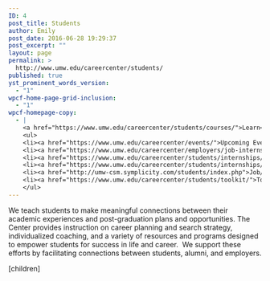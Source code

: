 ```yaml
---
ID: 4
post_title: Students
author: Emily
post_date: 2016-06-28 19:29:37
post_excerpt: ""
layout: page
permalink: >
  http://www.umw.edu/careercenter/students/
published: true
yst_prominent_words_version:
  - "1"
wpcf-home-page-grid-inclusion:
  - "1"
wpcf-homepage-copy:
  - |
    <a href="https://www.umw.edu/careercenter/students/courses/">Learn</a> to make meaningful connections between your academic experiences and post-graduation plans and opportunties.
    <ul>
    <li><a href="https://www.umw.edu/careercenter/events/">Upcoming Events</a></li>
    <li><a href="https://www.umw.edu/careercenter/employers/job-internship-fair/">Job &amp; Internship Fair </a>- 3/16/17, 3-6 p.m.</li>
    <li><a href="https://www.umw.edu/careercenter/students/internships/">Internships</a> - getting started</li>
    <li><a href="https://www.umw.edu/careercenter/students/internships/2017-internship-grants/">Internship Grants</a></li>
    <li><a href="http://umw-csm.symplicity.com/students/index.php">Job/Internship Database</a> (Employ-An-Eagle)</li>
    <li><a href="https://www.umw.edu/careercenter/students/toolkit/">Toolkit</a></li>
    </ul>
---
```

We teach students to make meaningful connections between their academic experiences and post-graduation plans and opportunities. The Center provides instruction on career planning and search strategy, individualized coaching, and a variety of resources and programs designed to empower students for success in life and career.  We support these efforts by facilitating connections between students, alumni, and employers.

[children]